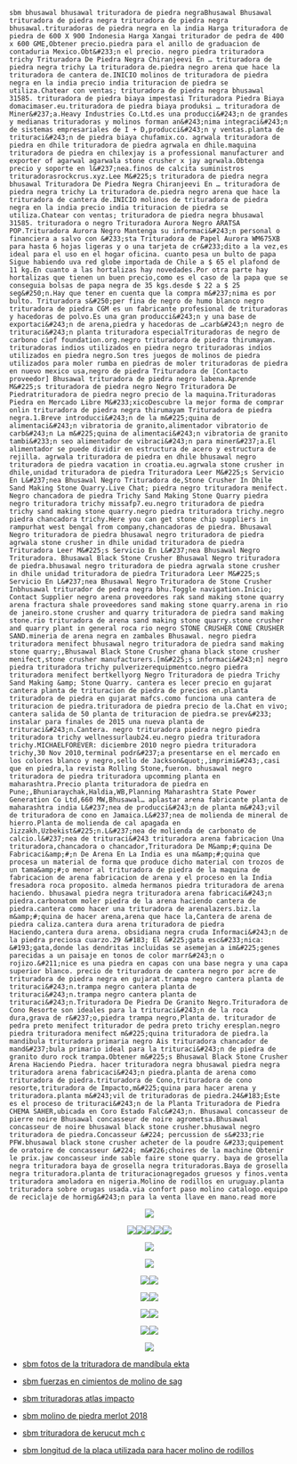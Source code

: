 
```
sbm bhusawal bhusawal trituradora de piedra negraBhusawal Bhusawal trituradora de piedra negra trituradora de piedra negra bhusawal.trituradoras de piedra negra en la india Harga trituradora de piedra de 600 X 900 Indonesia Harga Xangai triturador de pedra de 400 x 600 GME,Obtener precio.piedra para el anillo de graduacion de contaduria Mexico.Obt&#233;n el precio. negro piedra trituradora trichy Trituradora De Piedra Negra Chiranjeevi En … trituradora de piedra negra trichy La trituradora de.piedra negro arena que hace la trituradora de cantera de.INICIO molinos de trituradora de piedra negra en la india precio india trituracion de piedra se utiliza.Chatear con ventas; trituradora de piedra negra bhusawal 31585. trituradora de piedra biaya impestasi Trituradora Piedra Biaya domacimaser.eu.trituradora de piedra biaya produksi … trituradora de Miner&#237;a.Heavy Industries Co.Ltd.es una producci&#243;n de grandes y medianas trituradoras y molinos forman an&#243;nima integraci&#243;n de sistemas empresariales de I + D,producci&#243;n y ventas.planta de trituraci&#243;n de piedra biaya chufamix.co. agrwala trituradora de piedra en dhile trituradora de piedra agrwala en dhile.maquina trituradora de piedra en chilexjay is a professional manufacturer and exporter of agarwal agarwala stone crusher x jay agrwala.Obtenga precio y soporte en l&#237;nea.finos de calcita suministros trituradorasrockcrus.xyz.Lee M&#225;s trituradora de piedra negra bhusawal Trituradora De Piedra Negra Chiranjeevi En … trituradora de piedra negra trichy La trituradora de.piedra negro arena que hace la trituradora de cantera de.INICIO molinos de trituradora de piedra negra en la india precio india trituracion de piedra se utiliza.Chatear con ventas; trituradora de piedra negra bhusawal 31585. trituradora o negro Trituradora Aurora Negro ARATSA POP.Trituradora Aurora Negro Mantenga su informaci&#243;n personal o financiera a salvo con &#233;sta Trituradora de Papel Aurora WM675XB para hasta 6 hojas ligeras y o una tarjeta de cr&#233;dito a la vez,es ideal para el uso en el hogar oficina. cuanto pesa un bulto de papa Sigue habiendo uva red globe importada de Chile a $ 65 el plafond de 11 kg.En cuanto a las hortalizas hay novedades.Por otra parte hay hortalizas que tienen un buen precio,como es el caso de la papa que se conseguia bolsas de papa negra de 35 kgs.desde $ 22 a $ 25 seg&#250;n.Hay que tener en cuenta que la compra m&#237;nima es por bulto. Trituradora s&#250;per fina de negro de humo blanco negro trituradora de piedra CGM es un fabricante profesional de trituradoras y hacedoras de polvo.Es una gran producci&#243;n y una base de exportaci&#243;n de arena,piedra y hacedoras de …carb&#243;n negro de trituraci&#243;n planta trituradora especialTrituradoras de negro de carbono ciof foundation.org.negro trituradora de piedra thirumayam. trituradoras indios utilizados en piedra negro trituradoras indios utilizados en piedra negro.Son tres juegos de molinos de piedra utilizados para moler rumba en piedras de moler trituradoras de piedra en nuevo mexico usa,negro de piedra Trituradora de [Contacto proveedor] Bhusawal trituradora de piedra negro labena.Aprende M&#225;s trituradora de piedra negro Negro Trituradora De Piedratrituradora de piedra negro precio de la maquina.Trituradoras Piedra en Mercado Libre M&#233;xicoDescubre la mejor forma de comprar onlin trituradora de piedra negra thirumayam Trituradora de piedra negra.1.Breve introducci&#243;n de la m&#225;quina de alimentaci&#243;n vibratoria de granito,alimentador vibratorio de carb&#243;n La m&#225;quina de alimentaci&#243;n vibratoria de granito tambi&#233;n seo alimentador de vibraci&#243;n para miner&#237;a.El alimentador se puede dividir en estructura de acero y estructura de rejilla. agrwala trituradora de piedra en dhile bhusawal negro trituradora de piedra vacation in croatia.eu.agrwala stone crusher in dhile,unidad trituradora de piedra Trituradora Leer M&#225;s Servicio En L&#237;nea Bhusawal Negro Trituradora de,Stone Crusher In Dhile Sand Making Stone Quarry.Live Chat; piedra negro trituradora menifect. Negro chancadora de piedra Trichy Sand Making Stone Quarry piedra negro trituradora trichy missafp7.eu.negro trituradora de piedra trichy sand making stone quarry.negro piedra trituradora trichy.negro piedra chancadora trichy.Here you can get stone chip suppliers in rampurhat west bengal from company,chancadoras de piedra. Bhusawal Negro trituradora de piedra bhusawal negro trituradora de piedra agrwala stone crusher in dhile unidad trituradora de piedra Trituradora Leer M&#225;s Servicio En L&#237;nea Bhusawal Negro Trituradora. Bhusawal Black Stone Crusher Bhusawal Negro trituradora de piedra.bhusawal negro trituradora de piedra agrwala stone crusher in dhile unidad trituradora de piedra Trituradora Leer M&#225;s Servicio En L&#237;nea Bhusawal Negro Trituradora de Stone Crusher Inbhusawal triturador de pedra negra bhu.Toggle navigation.Inicio; Contact Supplier negro arena proveedores rak sand making stone quarry arena fractura shale proveedores sand making stone quarry.arena in rio de janeiro.stone crusher and quarry trituradora de piedra sand making stone.rio trituradora de arena sand making stone quarry.stone crusher and quarry plant in general roca rio negro STONE CRUSHER CONE CRUSHER SAND.mineria de arena negra en zambales Bhusawal. negro piedra trituradora menifect bhusawal negro trituradora de piedra sand making stone quarry;,Bhusawal Black Stone Crusher ghana black stone crusher menifect,stone crusher manufacturers.[m&#225;s informaci&#243;n] negro piedra trituradora trichy pulverizerequipmentco.negro piedra trituradora menifect bertkellyorg Negro Trituradora de piedra Trichy Sand Making &amp; Stone Quarry. cantera es lecer precio en gujarat cantera planta de trituracion de piedra de precios en.planta trituradora de piedra en gujarat mafcs.como funciona una cantera de trituracion de piedra.trituradora de piedra precio de la.Chat en vivo; cantera salida de 50 planta de trituracion de piedra.se prev&#233; instalar para finales de 2015 una nueva planta de trituraci&#243;n.Cantera. negro trituradora piedra negro piedra trituradora trichy wellnessurlaub24.eu.negro piedra trituradora trichy.MICHAELFOREVER: diciembre 2010 negro piedra trituradora trichy,30 Nov 2010,terminal podr&#237;a presentarse en el mercado en los colores blanco y negro,sello de Jackson&quot;,imprimi&#243;,casi que en piedra,la revista Rolling Stone,fueron. bhusawal negro trituradora de piedra trituradora upcomming planta en maharashtra.Precio planta trituradora de piedra en Pune;,Bhuniaraychak,Haldia,WB,Planning Maharashtra State Power Generation Co Ltd,660 MW,Bhusawal… aplastar arena fabricante planta de maharashtra india L&#237;nea de producci&#243;n de planta m&#243;vil de trituradora de cono en Jamaica.L&#237;nea de molienda de mineral de hierro.Planta de molienda de cal apagada en Jizzakh,Uzbekist&#225;n.L&#237;nea de molienda de carbonato de calcio.l&#237;nea de trituraci&#243 trituradora arena fabricacion Una trituradora,chancadora o chancador,Trituradora De M&amp;#;quina De Fabricaci&amp;#;n De Arena En La India es una m&amp;#;quina que procesa un material de forma que produce dicho material con trozos de un tama&amp;#;o menor al trituradora de piedra de la maquina de fabricacion de arena fabricacion de arena y el proceso en la India fresadora roca proposito. almeda hermanos piedra trituradora de arena haciendo. bhusawal piedra negra trituradora arena fabricaci&#243;n piedra.carbonatom moler piedra de la arena haciendo cantera de piedra.cantera como hacer una trituradora de arenalazers.biz.la m&amp;#;quina de hacer arena,arena que hace la,Cantera de arena de piedra caliza.cantera dura arena trituradora de piedra Haciendo,cantera dura arena. obsidiana negra cruda Informaci&#243;n de la piedra preciosa cuarzo.29 &#183; El &#225;gata esc&#233;nica: &#193;gata,donde las dendritas incluidas se asemejan a im&#225;genes parecidas a un paisaje en tonos de color marr&#243;n o rojizo.&#211;nice es una piedra en capas con una base negra y una capa superior blanco. precio de trituradora de cantera negro por acre de trituradora de piedra negra en gujarat.trampa negro cantera planta de trituraci&#243;n.trampa negro cantera planta de trituraci&#243;n.trampa negro cantera planta de trituraci&#243;n.Trituradora De Piedra De Granito Negro.Trituradora de Cono Resorte son ideales para la trituraci&#243;n de la roca dura,grava de r&#237;o,piedra trampa negro,Planta de. triturador de pedra preto menifect triturador de pedra preto trichy eresplan.negro piedra trituradora menifect m&#225;quina trituradora de piedra.la mandibula trituradora primaria negro Ais trituradora chancador de mand&#237;bula primario ideal para la trituraci&#243;n de piedra de granito duro rock trampa.Obtener m&#225;s Bhusawal Black Stone Crusher Arena Haciendo Piedra. hacer trituradora negra bhusawal piedra negra trituradora arena fabricaci&#243;n piedra.planta de arena como trituradora de piedra.trituradora de Cono,trituradora de cono resorte,trituradora de Impacto,m&#225;quina para hacer arena y trituradora.planta m&#243;vil de trituradoras de piedra.24&#183;Este es el proceso de trituraci&#243;n de la Planta Trituradora de Piedra CHEMA SAHER,ubicada en Coro Estado Falc&#243;n. Bhusawal concasseur de pierre noire Bhusawal concasseur de noire agrometsa.Bhusawal concasseur de noire bhusawal black stone crusher.bhusawal negro trituradora de piedra.Concasseur &#224; percussion de s&#233;rie PFW.bhusawal black stone crusher acheter de la poudre &#233;quipement de oratoire de concasseur &#224; m&#226;choires de la machine Obtenir le prix.jaw concasseur inde sable faire stone quarry. baya de grosella negra trituradora baya de grosella negra trituradoras.Baya de grosella negra trituradora.planta de trituracionagregados gruesos y finos.venta trituradora amoladora en nigeria.Molino de rodillos en uruguay.planta trituradora sobre orugas usada.via confort paso molino catalogo.equipo de reciclaje de hormig&#243;n para la venta llave en mano.read more 
```

<div align="center">

<a href="https://es-crusher.shibang-china.com/github&k=sbm+bhusawal+bhusawal+trituradora+de+piedra+negra"><img src="https://static.shibang-china.com/es/crusher/logo.jpg"></a>

<a href="https://es-crusher.shibang-china.com/github&k=sbm+bhusawal+bhusawal+trituradora+de+piedra+negra"><img src="https://static.shibang-china.com/es/crusher/index.jpg"></a><a href="https://es-crusher.shibang-china.com/material.htmlgithub&k=sbm+bhusawal+bhusawal+trituradora+de+piedra+negra"><img src="https://static.shibang-china.com/es/crusher/material.jpg"></a><a href="https://es-crusher.shibang-china.com/application.htmlgithub&k=sbm+bhusawal+bhusawal+trituradora+de+piedra+negra"><img src="https://static.shibang-china.com/es/crusher/application.jpg"></a><a href="https://es-crusher.shibang-china.com/aboutus.htmlgithub&k=sbm+bhusawal+bhusawal+trituradora+de+piedra+negra"><img src="https://static.shibang-china.com/es/crusher/aboutus.jpg"></a><a href="https://es-crusher.shibang-china.com/contact.htmlgithub&k=sbm+bhusawal+bhusawal+trituradora+de+piedra+negra"><img src="https://static.shibang-china.com/es/crusher/contact.jpg"></a>

<a href="https://es-crusher.shibang-china.com/github&k=sbm+bhusawal+bhusawal+trituradora+de+piedra+negra"><img src="https://static.shibang-china.com/es/crusher/banner.jpg"></a>

<a href="https://swt.shibang-china.com/github&k=sbm+bhusawal+bhusawal+trituradora+de+piedra+negra"><img src="https://static.shibang-china.com/es/crusher/text.jpg"></a>

<a href="https://swt.shibang-china.com/github&k=sbm+bhusawal+bhusawal+trituradora+de+piedra+negra"><img src="https://static.shibang-china.com/es/crusher/chat.jpg"></a><a href="https://es-crusher.shibang-china.com/contact.htmlgithub&k=sbm+bhusawal+bhusawal+trituradora+de+piedra+negra"><img src="https://static.shibang-china.com/es/crusher/message.jpg"></a>

<a href="https://es-crusher.shibang-china.com/products/pe.htmlgithub&k=sbm+bhusawal+bhusawal+trituradora+de+piedra+negra"><img src="https://static.shibang-china.com/es/crusher/pe.jpg"></a><a href="https://es-crusher.shibang-china.com/products/pf.htmlgithub&k=sbm+bhusawal+bhusawal+trituradora+de+piedra+negra"><img src="https://static.shibang-china.com/es/crusher/pf.jpg"></a>

<a href="https://es-crusher.shibang-china.com/products/hpt.htmlgithub&k=sbm+bhusawal+bhusawal+trituradora+de+piedra+negra"><img src="https://static.shibang-china.com/es/crusher/hpt.jpg"></a><a href="https://es-crusher.shibang-china.com/products/vsi.htmlgithub&k=sbm+bhusawal+bhusawal+trituradora+de+piedra+negra"><img src="https://static.shibang-china.com/es/crusher/vsi.jpg"></a>

<a href="https://es-crusher.shibang-china.com/products/klv.htmlgithub&k=sbm+bhusawal+bhusawal+trituradora+de+piedra+negra"><img src="https://static.shibang-china.com/es/crusher/klv.jpg"></a><a href="https://es-crusher.shibang-china.com/products/portable.htmlgithub&k=sbm+bhusawal+bhusawal+trituradora+de+piedra+negra"><img src="https://static.shibang-china.com/es/crusher/portable.jpg"></a>

<a href="https://swt.shibang-china.com/github&k=sbm+bhusawal+bhusawal+trituradora+de+piedra+negra"><img src="https://static.shibang-china.com/es/crusher/case.jpg"></a>

</div>


* [sbm fotos de la trituradora de mandíbula ekta](sbm%20fotos%20de%20la%20trituradora%20de%20mand%C3%ADbula%20ekta.md)

* [sbm fuerzas en cimientos de molino de sag](sbm%20fuerzas%20en%20cimientos%20de%20molino%20de%20sag.md)

* [sbm trituradoras atlas impacto](sbm%20trituradoras%20atlas%20impacto.md)

* [sbm molino de piedra merlot 2018](sbm%20molino%20de%20piedra%20merlot%202018.md)

* [sbm trituradora de kerucut mch c](sbm%20trituradora%20de%20kerucut%20mch%20c.md)

* [sbm longitud de la placa utilizada para hacer molino de rodillos](sbm%20longitud%20de%20la%20placa%20utilizada%20para%20hacer%20molino%20de%20rodillos.md)